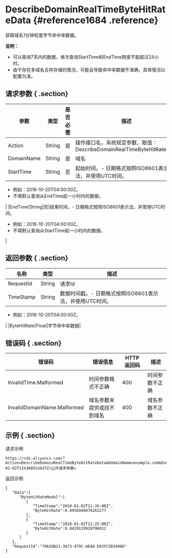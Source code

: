 # DescribeDomainRealTimeByteHitRateData {#reference1684 .reference}

获取域名1分钟粒度字节命中率数据。

**说明：** 

-   可以查询7天内的数据，单次查询StartTime和EndTime跨度不能超过24小时。
-   由于存在多域名合并存储的情况，可能会导致命中率数据不准确，具体情况以配置为准。

## 请求参数 { .section}

|参数|类型|是否必需|描述|
|--|--|----|--|
|Action|String|是|操作接口名，系统规定参数，取值：DescribeDomainRealTimeByteHitRateData|
|DomainName|String|是|域名|
|StartTime|String|否|起始时间。-   日期格式按照ISO8601表示法，并使用UTC时间。
-   例如：2016-10-20T04:00:00Z。
-   不填默认查询从EndTime起一小时内的数据。

|
|EndTime|String|否|结束时间。-   日期格式按照ISO8601表示法，并使用UTC时间。
-   例如：2016-10-20T04:00:00Z。
-   不填默认查询从StartTime起一小时内的数据。

|

## 返回参数 { .section}

|名称|类型|描述|
|--|--|--|
|RequestId|String|请求Id|
|TimeStamp|String|数据时间戳。-   日期格式按照ISO8601表示法，并使用UTC时间。
-   例如：2016-10-20T04:00:00Z。

|
|ByteHitRate|Float|字节命中率数据|

## 错误码 { .section}

|错误码|错误信息|HTTP 返回码|描述|
|---|----|--------|--|
|InvalidTime.Malformed|时间参数格式不正确|400|时间参数不正确|
|InvalidDomainName.Malformed|域名参数未提供或找不到域名|400|域名参数不正确|

## 示例 { .section}

请求示例

```
https://cdn.aliyuncs.com/?Action=DescribeDomainRealTimeByteHitRateData&DomainName=example.com&EndTime=2018-01-02T11%3A05%3A37Z<公共请求参数>
```

返回示例

```language-json
{
   "Data":{
      "ByteHitRateModel":[
         {
            "TimeStamp":"2018-01-02T11:26:00Z",
            "ByteHitRate":0.8956940476262277
         },
         {
            "TimeStamp":"2018-01-02T11:25:00Z",
            "ByteHitRate":0.8429129920796812
         }
      ]
   },
   "RequestId":"70A26B11-3673-479C-AEA8-E03FC5D3496D"
}

```

